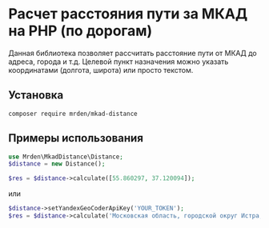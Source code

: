 # Расчет расстояния пути за МКАД на PHP (по дорогам)

Данная библиотека позволяет рассчитать расстояние пути от МКАД до адреса, города и т.д. Целевой пункт назначения можно указать координатами (долгота, широта) или просто текстом.

## Установка

`composer require mrden/mkad-distance`

## Примеры использования

```php
use Mrden\MkadDistance\Distance;
$distance = new Distance();
```
```php
$res = $distance->calculate([55.860297, 37.120094]);
```
или
```php
$distance->setYandexGeoCoderApiKey('YOUR_TOKEN');
$res = $distance->calculate('Московская область, городской округ Истра, Дедовск, улица Гагарина, 14');
```
